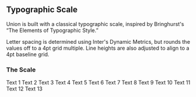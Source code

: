 <script>
	import { Text } from "../src/components/index.js";
  import PageHeader from "./components/PageHeader.svelte";
</script>

<PageHeader title="Text" desc="A passage of text, including various components (i.e. article, blog post)" />

## Typographic Scale

Union is built with a classical typographic scale, inspired by
Bringhurst's “The Elements of Typographic Style.”

Letter spacing is determined using Inter's Dynamic Metrics, but
rounds the values off to a 4pt grid multiple. Line heights are also
adjusted to align to a 4pt baseline grid.

### The Scale

<Text size="1">Text 1</Text>
<Text size="2">Text 2</Text>
<Text size="3">Text 3</Text>
<Text size="4">Text 4</Text>
<Text size="5">Text 5</Text>
<Text size="6">Text 6</Text>
<Text size="7">Text 7</Text>
<Text size="8">Text 8</Text>
<Text size="9">Text 9</Text>
<Text size="10">Text 10</Text>
<Text size="11">Text 11</Text>
<Text size="12">Text 12</Text>
<Text size="13">Text 13</Text>
